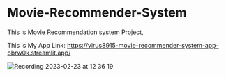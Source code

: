 # Movie-Recommender-System
This is Movie Recommendation system Project,


This is My App Link:
https://virus8915-movie-recommender-system-app-obrw0k.streamlit.app/

![Recording 2023-02-23 at 12 36 19](https://user-images.githubusercontent.com/117761581/220840309-e96914d5-5629-4964-b3a3-265a179cb045.gif)
